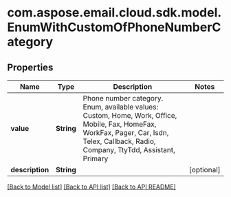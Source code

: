 
# com.aspose.email.cloud.sdk.model.EnumWithCustomOfPhoneNumberCategory

## Properties
Name | Type | Description | Notes
------------ | ------------- | ------------- | -------------
**value** | **String** | Phone number category. Enum, available values: Custom, Home, Work, Office, Mobile, Fax, HomeFax, WorkFax, Pager, Car, Isdn, Telex, Callback, Radio, Company, TtyTdd, Assistant, Primary | 
**description** | **String** |  |  [optional]


[[Back to Model list]](README.md#documentation-for-models) [[Back to API list]](README.md#documentation-for-api-endpoints) [[Back to API README]](README.md)

